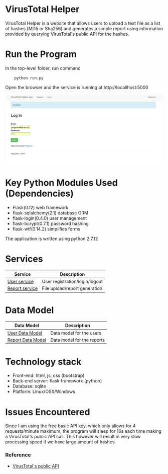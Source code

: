 # VirusTotal Helper
VirusTotal Helper is a website that allows users to upload a text file as a list of hashes (MD5 or Sha256) and generates a simple report using information provided by querying VirusTotal's public API for the hashes.

# Run the Program
In the top-level folder, run command

```shell
	python run.py
```

Open the browser and the service is running at http://locallhost:5000

![Login](login_page.png)

# Key Python Modules Used (Dependencies)
- Flask(0.12) web framework
- flask-sqlalchemy(2.1) database ORM
- flask-login(0.4.0) user management
- flask-bcrypt(0.7.1) password hashing
- flask-wtf(0.14.2) simplifies forms

The application is written using python 2.7.12

# Services 
Service                                   | Description
--------------------------------------------- | ------------------------------------------------------
[User service](wiki/Users.md)               |      User registration/login/logout       |
[Report service](wiki/Reports.md)             |        File upload/report generation         |

# Data Model
Data Model                                   | Description
--------------------------------------------- | ------------------------------------------------------
[User Data Model](wiki/user_model.md)               |     Data model for the users      |
[Report Data Model](wiki/report_model.md)             |        Data model for the reports         |




# Technology stack
- Front-end: html, js, css (bootstrap)
- Back-end server: flask framework (python)
- Database: sqlite
- Platform: Linux/OSX/Windows

# Issues Encountered

Since I am using the free basic API key, which only allows for 4 requests/minute maximum, the program will sleep for 16s each time making a VirusTotal's public API call. This however will result in very slow processing speed if we have large amount of hashes. 

### Reference  ###
* [VirusTotal's public API](https://www.virustotal.com/en/documentation/public-api/)
